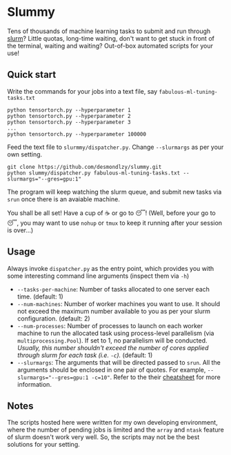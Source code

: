 Slummy
=================

Tens of thousands of machine learning tasks to submit and run through [slurm](https://slurm.schedmd.com/documentation.html)? Little quotas, long-time waiting, don't want to get stuck in front of the terminal, waiting and waiting? Out-of-box automated scripts for your use!

Quick start
-----------------
Write the commands for your jobs into a text file, say `fabulous-ml-tuning-tasks.txt`
```
python tensortorch.py --hyperparameter 1
python tensortorch.py --hyperparameter 2
python tensortorch.py --hyperparameter 3
...
python tensortorch.py --hyperparameter 100000
```
Feed the text file to `slurmmy/dispatcher.py`. Change `--slurmargs` as per your own setting.
```
git clone https://github.com/desmondlzy/slummy.git 
python slummy/dispatcher.py fabulous-ml-tuning-tasks.txt --slurmargs="--gres=gpu:1"
```
The program will keep watching the slurm queue, and submit new tasks via `srun` once there is an avaiable machine.

You shall be all set! Have a cup of :coffee: or go to :sleeping:! (Well, before your go to :sleeping:, you may want to use `nohup` or `tmux` to keep it running after your session is over...)

Usage
------------------
Always invoke `dispatcher.py` as the entry point, which provides you with some interesting command line arguments (inspect them via `-h`)

- `--tasks-per-machine`: Number of tasks allocated to one server each time. (default: 1)
- `--num-machines`: Number of worker machines you want to use. It should not exceed the maximum number available to you as per your slurm configuration. (default: 2)
- `--num-processes`: Number of processes to launch on each worker machine to run the allocated task using process-level parallelism (via `multiprocessing.Pool`). If set to 1, no parallelism will be conducted. *Usually, this number shouldn't exceed the number of cores applied through slurm for each task (i.e. `-c`).* (default: 1)
- `--slurmargs`: The arguments that will be directed passed to `srun`. All the arguments should be enclosed in one pair of quotes. For example, `--slurmargs="--gres=gpu:1 -c=10"`. Refer to the their [cheatsheet](https://slurm.schedmd.com/pdfs/summary.pdf) for more information.

Notes
------------------
The scripts hosted here were written for my own developing environment, where the number of pending jobs is limited and the `array` and `ntask` feature of slurm doesn't work very well. 
So, the scripts may not be the best solutions for your setting.